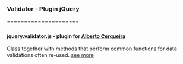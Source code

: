 ### Validator - Plugin jQuery
=====================
### <sup>jquery.validator.js - plugin for [Alberto Cerqueira](https://github.com/albertocerqueira "Alberto Cerqueira")</sup>

Class together with methods that perform common functions for data validations often re-used. [see more](https://github.com/g6tech/web-plugins-js/tree/master/plugins/validator/1.0.0/jquery.validator.js "see more")